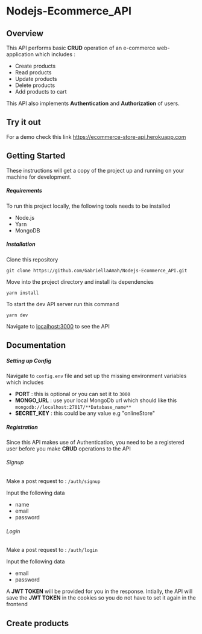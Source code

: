 # Nodejs-Ecommerce_API

## Overview

This API performs basic **CRUD** operation of an e-commerce web-application which includes :

+ Create products
+ Read products
+ Update products
+ Delete products
+ Add products to cart

This API also implements **Authentication** and **Authorization** of users.

## Try it out

For a demo check this link
<https://ecommerce-store-api.herokuapp.com>

## Getting Started

These instructions will get a copy of the project up and running on your machine for development.

##### Requirements

To run this project locally, the following tools needs to be installed

+ Node.js
+ Yarn
+ MongoDB

##### Installation

Clone this repository

` git clone https://github.com/GabriellaAmah/Nodejs-Ecommerce_API.git `

Move into the project directory and install its dependencies

` yarn install `

To start the dev API server run this command

` yarn dev `

Navigate to <localhost:3000> to see the API 

## Documentation

##### Setting up Config

Navigate to ` config.env ` file and set up the missing environment variables which includes

+ **PORT** : this is optional or you can set it to ` 3000 `
+ **MONGO_URL** : use your local MongoDb url which should like this ` mongodb://localhost:27017/**Database_name** `
+ **SECRET_KEY** : this could be any value e.g "onlineStore"

##### Registration

Since this API makes use of Authentication, you need to be a registered user before you make **CRUD** operations to the API

###### Signup

Make a post request to : ` /auth/signup `

Input the following data 
+ name
+ email
+ password

###### Login

Make a post request to : ` /auth/login `

Input the following data
+ email
+ password

A **JWT TOKEN** will be provided for you in the response. Intially, the API will save the **JWT TOKEN** in the cookies so you do not have to set it again in the frontend

## Create products







